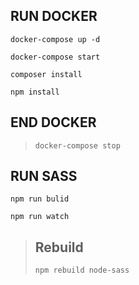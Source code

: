 ## RUN DOCKER

`docker-compose up -d`

`docker-compose start`

`composer install`

`npm install`

## END DOCKER
> `docker-compose stop`


## RUN SASS

`npm run bulid`

`npm run watch`


> ## Rebuild
>`npm rebuild node-sass`